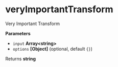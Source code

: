 # veryImportantTransform

Very Important Transform

**Parameters**

-   `input` **Array&lt;string&gt;** 
-   `options` **[Object]**  (optional, default `{}`)

Returns **string** 
